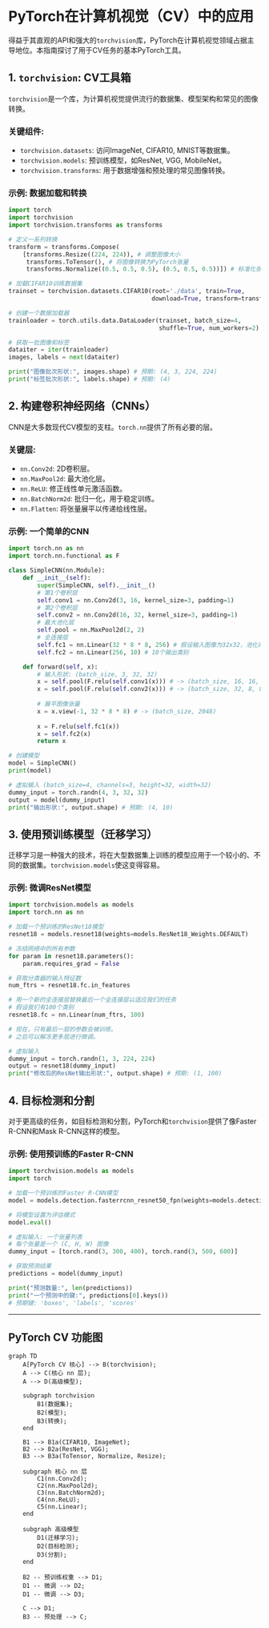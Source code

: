 # PyTorch在计算机视觉（CV）中的应用

得益于其直观的API和强大的`torchvision`库，PyTorch在计算机视觉领域占据主导地位。本指南探讨了用于CV任务的基本PyTorch工具。

## 1. `torchvision`: CV工具箱

`torchvision`是一个库，为计算机视觉提供流行的数据集、模型架构和常见的图像转换。

### 关键组件:
- `torchvision.datasets`: 访问ImageNet, CIFAR10, MNIST等数据集。
- `torchvision.models`: 预训练模型，如ResNet, VGG, MobileNet。
- `torchvision.transforms`: 用于数据增强和预处理的常见图像转换。

### 示例: 数据加载和转换

```python
import torch
import torchvision
import torchvision.transforms as transforms

# 定义一系列转换
transform = transforms.Compose(
    [transforms.Resize((224, 224)), # 调整图像大小
     transforms.ToTensor(), # 将图像转换为PyTorch张量
     transforms.Normalize((0.5, 0.5, 0.5), (0.5, 0.5, 0.5))]) # 标准化张量

# 加载CIFAR10训练数据集
trainset = torchvision.datasets.CIFAR10(root='./data', train=True,
                                        download=True, transform=transform)

# 创建一个数据加载器
trainloader = torch.utils.data.DataLoader(trainset, batch_size=4,
                                          shuffle=True, num_workers=2)

# 获取一批图像和标签
dataiter = iter(trainloader)
images, labels = next(dataiter)

print("图像批次形状:", images.shape) # 预期: (4, 3, 224, 224)
print("标签批次形状:", labels.shape) # 预期: (4)
```

## 2. 构建卷积神经网络（CNNs）

CNN是大多数现代CV模型的支柱。`torch.nn`提供了所有必要的层。

### 关键层:
- `nn.Conv2d`: 2D卷积层。
- `nn.MaxPool2d`: 最大池化层。
- `nn.ReLU`: 修正线性单元激活函数。
- `nn.BatchNorm2d`: 批归一化，用于稳定训练。
- `nn.Flatten`: 将张量展平以传递给线性层。

### 示例: 一个简单的CNN

```python
import torch.nn as nn
import torch.nn.functional as F

class SimpleCNN(nn.Module):
    def __init__(self):
        super(SimpleCNN, self).__init__()
        # 第1个卷积层
        self.conv1 = nn.Conv2d(3, 16, kernel_size=3, padding=1)
        # 第2个卷积层
        self.conv2 = nn.Conv2d(16, 32, kernel_size=3, padding=1)
        # 最大池化层
        self.pool = nn.MaxPool2d(2, 2)
        # 全连接层
        self.fc1 = nn.Linear(32 * 8 * 8, 256) # 假设输入图像为32x32，池化两次
        self.fc2 = nn.Linear(256, 10) # 10个输出类别

    def forward(self, x):
        # 输入形状: (batch_size, 3, 32, 32)
        x = self.pool(F.relu(self.conv1(x))) # -> (batch_size, 16, 16, 16)
        x = self.pool(F.relu(self.conv2(x))) # -> (batch_size, 32, 8, 8)
        
        # 展平图像张量
        x = x.view(-1, 32 * 8 * 8) # -> (batch_size, 2048)
        
        x = F.relu(self.fc1(x))
        x = self.fc2(x)
        return x

# 创建模型
model = SimpleCNN()
print(model)

# 虚拟输入 (batch_size=4, channels=3, height=32, width=32)
dummy_input = torch.randn(4, 3, 32, 32)
output = model(dummy_input)
print("输出形状:", output.shape) # 预期: (4, 10)
```

## 3. 使用预训练模型（迁移学习）

迁移学习是一种强大的技术，将在大型数据集上训练的模型应用于一个较小的、不同的数据集。`torchvision.models`使这变得容易。

### 示例: 微调ResNet模型

```python
import torchvision.models as models
import torch.nn as nn

# 加载一个预训练的ResNet18模型
resnet18 = models.resnet18(weights=models.ResNet18_Weights.DEFAULT)

# 冻结网络中的所有参数
for param in resnet18.parameters():
    param.requires_grad = False

# 获取分类器的输入特征数
num_ftrs = resnet18.fc.in_features

# 用一个新的全连接层替换最后一个全连接层以适应我们的任务
# 假设我们有100个类别
resnet18.fc = nn.Linear(num_ftrs, 100)

# 现在，只有最后一层的参数会被训练。
# 之后可以解冻更多层进行微调。

# 虚拟输入
dummy_input = torch.randn(1, 3, 224, 224)
output = resnet18(dummy_input)
print("修改后的ResNet输出形状:", output.shape) # 预期: (1, 100)
```

## 4. 目标检测和分割

对于更高级的任务，如目标检测和分割，PyTorch和`torchvision`提供了像Faster R-CNN和Mask R-CNN这样的模型。

### 示例: 使用预训练的Faster R-CNN

```python
import torchvision.models as models
import torch

# 加载一个预训练的Faster R-CNN模型
model = models.detection.fasterrcnn_resnet50_fpn(weights=models.detection.FasterRCNN_ResNet50_FPN_Weights.DEFAULT)

# 将模型设置为评估模式
model.eval()

# 虚拟输入: 一个张量列表
# 每个张量是一个 (C, H, W) 图像
dummy_input = [torch.rand(3, 300, 400), torch.rand(3, 500, 600)]

# 获取预测结果
predictions = model(dummy_input)

print("预测数量:", len(predictions))
print("一个预测中的键:", predictions[0].keys())
# 预期键: 'boxes', 'labels', 'scores'
```

---

## PyTorch CV 功能图

```mermaid
graph TD
    A[PyTorch CV 核心] --> B(torchvision);
    A --> C(核心 nn 层);
    A --> D(高级模型);

    subgraph torchvision
        B1(数据集);
        B2(模型);
        B3(转换);
    end
    
    B1 --> B1a(CIFAR10, ImageNet);
    B2 --> B2a(ResNet, VGG);
    B3 --> B3a(ToTensor, Normalize, Resize);

    subgraph 核心 nn 层
        C1(nn.Conv2d);
        C2(nn.MaxPool2d);
        C3(nn.BatchNorm2d);
        C4(nn.ReLU);
        C5(nn.Linear);
    end

    subgraph 高级模型
        D1(迁移学习);
        D2(目标检测);
        D3(分割);
    end
    
    B2 -- 预训练权重 --> D1;
    D1 -- 微调 --> D2;
    D1 -- 微调 --> D3;
    
    C --> D1;
    B3 -- 预处理 --> C;
